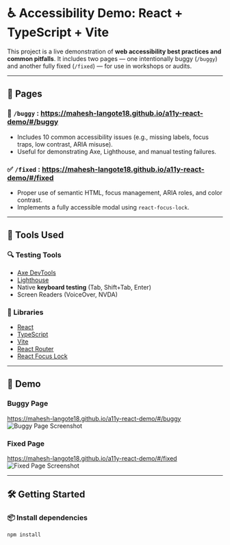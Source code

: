 # ♿️ Accessibility Demo: React + TypeScript + Vite

This project is a live demonstration of **web accessibility best practices and common pitfalls**. It includes two pages — one intentionally buggy (`/buggy`) and another fully fixed (`/fixed`) — for use in workshops or audits.

---

## 🔀 Pages

### 🐞 `/buggy` : https://mahesh-langote18.github.io/a11y-react-demo/#/buggy
- Includes 10 common accessibility issues (e.g., missing labels, focus traps, low contrast, ARIA misuse).
- Useful for demonstrating Axe, Lighthouse, and manual testing failures.

### ✅ `/fixed` : https://mahesh-langote18.github.io/a11y-react-demo/#/fixed
- Proper use of semantic HTML, focus management, ARIA roles, and color contrast.
- Implements a fully accessible modal using `react-focus-lock`.

---

## 🧰 Tools Used

### 🔍 Testing Tools
- [Axe DevTools](https://www.deque.com/axe/devtools/)
- [Lighthouse](https://developer.chrome.com/docs/lighthouse/overview/)
- Native **keyboard testing** (Tab, Shift+Tab, Enter)
- Screen Readers (VoiceOver, NVDA)

### 🔧 Libraries
- [React](https://react.dev/)
- [TypeScript](https://www.typescriptlang.org/)
- [Vite](https://vitejs.dev/)
- [React Router](https://reactrouter.com/)
- [React Focus Lock](https://github.com/theKashey/react-focus-lock)

---

## 📸 Demo

### Buggy Page
https://mahesh-langote18.github.io/a11y-react-demo/#/buggy
![Buggy Page Screenshot](./screenshots/buggy-page.png)

### Fixed Page
https://mahesh-langote18.github.io/a11y-react-demo/#/fixed
![Fixed Page Screenshot](./screenshots/fixed-page.png)

---

## 🛠️ Getting Started

### 📦 Install dependencies

```bash
npm install
